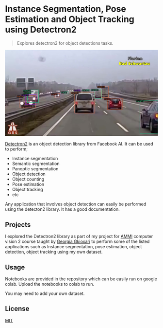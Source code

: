 # Instance Segmentation, Pose Estimation and Object Tracking using Detectron2
> Explores detectron2 for object detections tasks.

![](ObjectTracking/tracked_frames/1.jpg)

[Detectron2](https://github.com/facebookresearch/detectron2) is an object detection library from Facebook AI. It can be used to perform;

- Instance segmentation
- Semantic segmentation
- Panoptic segmentation
- Object detection
- Object counting
- Pose estimation
- Object tracking
- etc

Any application that involves object detection can easily be performed using the detecton2 library. It has a good documentation.

## Projects

I explored the Detectron2 library as part of my project for [AMMI](https://aimsammi.org/) computer vision 2 course taught by [Georgia Gkioxari](https://gkioxari.github.io/) to perform some of the listed applications such as Instance segmentation, pose estimation, object detection, object tracking using my own dataset.

## Usage

Notebooks are provided in the repository which can be easily run on google colab. Upload the notebooks to colab to run.

You may need to add your own dataset.

## License

[MIT](https://choosealicense.com/licenses/mit/)